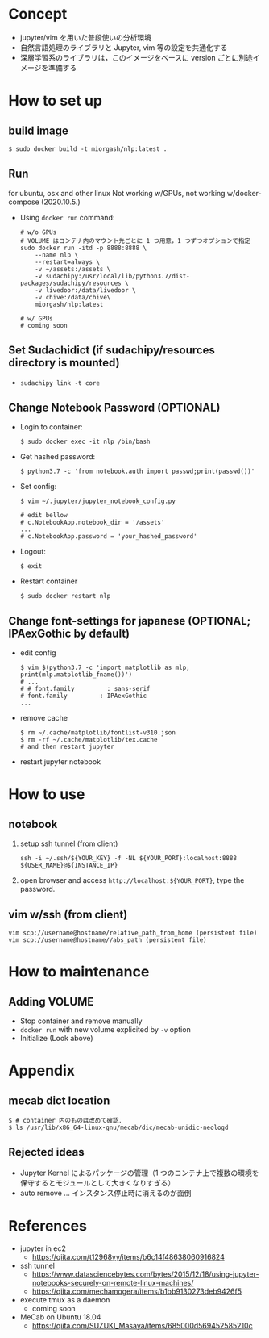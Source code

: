 # Concept

- jupyter/vim を用いた普段使いの分析環境
- 自然言語処理のライブラリと Jupyter, vim 等の設定を共通化する
- 深層学習系のライブラリは，このイメージをベースに version ごとに別途イメージを準備する

# How to set up

## build image

```
$ sudo docker build -t miorgash/nlp:latest .
```

## Run

for ubuntu, osx and other linux
Not working w/GPUs, not working w/docker-compose (2020.10.5.)

- Using `docker run` command:

    ```
    # w/o GPUs
    # VOLUME はコンテナ内のマウント先ごとに 1 つ用意，1 つずつオプションで指定
    sudo docker run -itd -p 8888:8888 \
        --name nlp \
        --restart=always \
        -v ~/assets:/assets \
        -v sudachipy:/usr/local/lib/python3.7/dist-packages/sudachipy/resources \
        -v livedoor:/data/livedoor \
        -v chive:/data/chive\
        miorgash/nlp:latest

    # w/ GPUs
    # coming soon
    ```

## Set Sudachidict (if sudachipy/resources directory is mounted)

- `sudachipy link -t core`

## Change Notebook Password (OPTIONAL)

- Login to container:

    ```
    $ sudo docker exec -it nlp /bin/bash
    ```

- Get hashed password:

    ```
    $ python3.7 -c 'from notebook.auth import passwd;print(passwd())'
    ```

- Set config:

    ```
    $ vim ~/.jupyter/jupyter_notebook_config.py

    # edit bellow
    # c.NotebookApp.notebook_dir = '/assets'
    ...
    # c.NotebookApp.password = 'your_hashed_password'
    ```

- Logout:

    ```
    $ exit
    ```

- Restart container

    ```
    $ sudo docker restart nlp
    ```

## Change font-settings for japanese (OPTIONAL; IPAexGothic by default)

- edit config

    ```
    $ vim $(python3.7 -c 'import matplotlib as mlp; print(mlp.matplotlib_fname())')
    # ...
    # # font.family         : sans-serif
    # font.family         : IPAexGothic
    ...
    ```

- remove cache

    ```
    $ rm ~/.cache/matplotlib/fontlist-v310.json
    $ rm -rf ~/.cache/matplotlib/tex.cache
    # and then restart jupyter
    ```

- restart jupyter notebook

# How to use
## notebook

1. setup ssh tunnel (from client)

    ```console
    ssh -i ~/.ssh/${YOUR_KEY} -f -NL ${YOUR_PORT}:localhost:8888 ${USER_NAME}@${INSTANCE_IP}
    ```

1. open browser and access `http://localhost:${YOUR_PORT}`, type the password.

## vim w/ssh (from client)

```
vim scp://username@hostname/relative_path_from_home (persistent file)
vim scp://username@hostname//abs_path (persistent file)
```

# How to maintenance
## Adding VOLUME

- Stop container and remove manually
- `docker run` with new volume explicited by `-v` option
- Initialize (Look above)

# Appendix
## mecab dict location
```
$ # container 内のものは改めて確認．
$ ls /usr/lib/x86_64-linux-gnu/mecab/dic/mecab-unidic-neologd
```

## Rejected ideas

- Jupyter Kernel によるパッケージの管理（1 つのコンテナ上で複数の環境を保守するとモジュールとして大きくなりすぎる）
- auto remove ... インスタンス停止時に消えるのが面倒

# References

- jupyter in ec2
  - https://qiita.com/t12968yy/items/b6c14f48638060916824
- ssh tunnel
  - https://www.datasciencebytes.com/bytes/2015/12/18/using-jupyter-notebooks-securely-on-remote-linux-machines/
  - https://qiita.com/mechamogera/items/b1bb9130273deb9426f5
- execute tmux as a daemon
  - coming soon
- MeCab on Ubuntu 18.04
  - https://qiita.com/SUZUKI_Masaya/items/685000d569452585210c
